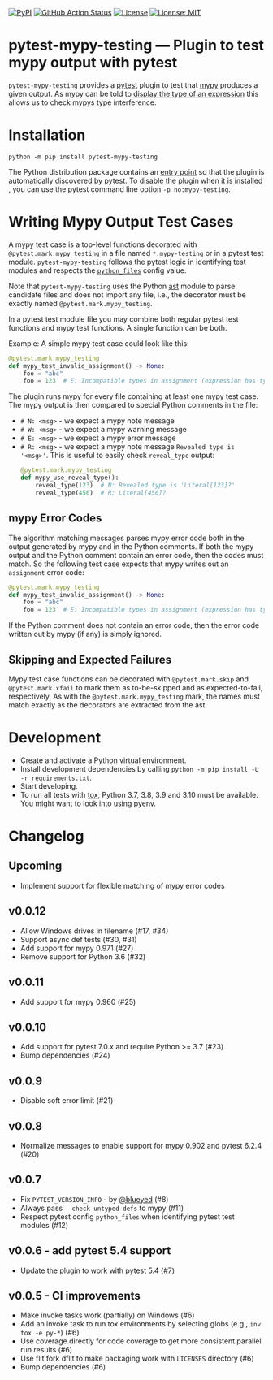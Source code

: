 <!--
SPDX-FileCopyrightText: David Fritzsche
SPDX-License-Identifier: CC0-1.0
-->
[![PyPI](https://img.shields.io/pypi/v/pytest-mypy-testing.svg)](https://pypi.python.org/pypi/pytest-mypy-testing)
[![GitHub Action Status](https://github.com/davidfritzsche/pytest-mypy-testing/workflows/Python%20package/badge.svg)](https://github.com/davidfritzsche/pytest-mypy-testing/actions)
[![License](https://img.shields.io/badge/License-Apache%202.0-blue.svg)](https://opensource.org/licenses/Apache-2.0)
[![License: MIT](https://img.shields.io/badge/License-MIT-yellow.svg)](https://opensource.org/licenses/MIT)


# pytest-mypy-testing — Plugin to test mypy output with pytest

`pytest-mypy-testing` provides a
[pytest](https://pytest.readthedocs.io/en/latest/) plugin to test that
[mypy](http://mypy-lang.org/) produces a given output. As mypy can be
told to [display the type of an
expression](https://mypy.readthedocs.io/en/latest/common_issues.html#displaying-the-type-of-an-expression)
this allows us to check mypys type interference.


# Installation

``` shell
python -m pip install pytest-mypy-testing
```

The Python distribution package contains an [entry
point](https://docs.pytest.org/en/latest/writing_plugins.html#making-your-plugin-installable-by-others)
so that the plugin is automatically discovered by pytest. To disable
the plugin when it is installed , you can use the pytest command line
option `-p no:mypy-testing`.


# Writing Mypy Output Test Cases

A mypy test case is a top-level functions decorated with
`@pytest.mark.mypy_testing` in a file named `*.mypy-testing` or in a
pytest test module.  `pytest-mypy-testing` follows the pytest logic in
identifying test modules and respects the
[`python_files`](https://docs.pytest.org/en/latest/reference.html#confval-python_files)
config value.

Note that ``pytest-mypy-testing`` uses the Python
[ast](https://docs.python.org/3/library/ast.html) module to parse
candidate files and does not import any file, i.e., the decorator must
be exactly named `@pytest.mark.mypy_testing`.

In a pytest test module file you may combine both regular pytest test
functions and mypy test functions. A single function can be both.

Example: A simple mypy test case could look like this:

``` python
@pytest.mark.mypy_testing
def mypy_test_invalid_assignment() -> None:
    foo = "abc"
    foo = 123  # E: Incompatible types in assignment (expression has type "int", variable has type "str")
```

The plugin runs mypy for every file containing at least one mypy test
case. The mypy output is then compared to special Python comments in
the file:

* `# N: <msg>` - we expect a mypy note message
* `# W: <msg>` - we expect a mypy warning message
* `# E: <msg>` - we expect a mypy error message
* `# R: <msg>` - we expect a mypy note message `Revealed type is
  '<msg>'`. This is useful to easily check `reveal_type` output:
     ```python
     @pytest.mark.mypy_testing
     def mypy_use_reveal_type():
         reveal_type(123)  # N: Revealed type is 'Literal[123]?'
         reveal_type(456)  # R: Literal[456]?
     ```

## mypy Error Codes

The algorithm matching messages parses mypy error code both in the
output generated by mypy and in the Python comments. If both the mypy
output and the Python comment contain an error code, then the codes
must match. So the following test case expects that mypy writes out an
``assignment`` error code:

``` python
@pytest.mark.mypy_testing
def mypy_test_invalid_assignment() -> None:
    foo = "abc"
    foo = 123  # E: Incompatible types in assignment (expression has type "int", variable has type "str")  [assignment]
```

If the Python comment does not contain an error code, then the error
code written out by mypy (if any) is simply ignored.


## Skipping and Expected Failures

Mypy test case functions can be decorated with `@pytest.mark.skip` and
`@pytest.mark.xfail` to mark them as to-be-skipped and as
expected-to-fail, respectively. As with the
`@pytest.mark.mypy_testing` mark, the names must match exactly as the
decorators are extracted from the ast.


# Development

* Create and activate a Python virtual environment.
* Install development dependencies by calling `python -m pip install
  -U -r requirements.txt`.
* Start developing.
* To run all tests with [tox](https://tox.readthedocs.io/en/latest/),
  Python 3.7, 3.8, 3.9 and 3.10 must be available. You might want to look
  into using [pyenv](https://github.com/pyenv/pyenv).


# Changelog

## Upcoming

* Implement support for flexible matching of mypy error codes

## v0.0.12

* Allow Windows drives in filename (#17, #34)
* Support async def tests (#30, #31)
* Add support for mypy 0.971 (#27)
* Remove support for Python 3.6 (#32)

## v0.0.11

* Add support for mypy 0.960 (#25)

## v0.0.10

* Add support for pytest 7.0.x and require Python >= 3.7 (#23)
* Bump dependencies (#24)

## v0.0.9

* Disable soft error limit (#21)

## v0.0.8

* Normalize messages to enable support for mypy 0.902 and pytest 6.2.4 (#20)

## v0.0.7

* Fix `PYTEST_VERSION_INFO` - by [@blueyed](https://github.com/blueyed) (#8)
* Always pass `--check-untyped-defs` to mypy (#11)
* Respect pytest config `python_files` when identifying pytest test modules (#12)

## v0.0.6 - add pytest 5.4 support

* Update the plugin to work with pytest 5.4 (#7)

## v0.0.5 - CI improvements

* Make invoke tasks work (partially) on Windows (#6)
* Add an invoke task to run tox environments by selecting globs (e.g.,
  `inv tox -e py-*`) (#6)
* Use coverage directly for code coverage to get more consistent
  parallel run results (#6)
* Use flit fork dflit to make packaging work with `LICENSES` directory
  (#6)
* Bump dependencies (#6)
